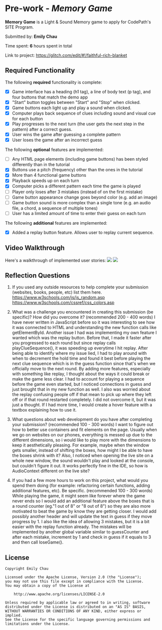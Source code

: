 # Pre-work - _Memory Game_

**Memory Game** is a Light & Sound Memory game to apply for CodePath's SITE Program.

Submitted by: **Emily Chau**

Time spent: **6** hours spent in total

Link to project: https://glitch.com/edit/#!/faithful-rich-blanket

## Required Functionality

The following **required** functionality is complete:

- [x] Game interface has a heading (h1 tag), a line of body text (p tag), and four buttons that match the demo app
- [x] "Start" button toggles between "Start" and "Stop" when clicked.
- [x] Game buttons each light up and play a sound when clicked.
- [x] Computer plays back sequence of clues including sound and visual cue for each button
- [x] Play progresses to the next turn (the user gets the next step in the pattern) after a correct guess.
- [x] User wins the game after guessing a complete pattern
- [x] User loses the game after an incorrect guess

The following **optional** features are implemented:

- [ ] Any HTML page elements (including game buttons) has been styled differently than in the tutorial
- [x] Buttons use a pitch (frequency) other than the ones in the tutorial
- [x] More than 4 functional game buttons
- [x] Playback speeds up on each turn
- [x] Computer picks a different pattern each time the game is played
- [ ] Player only loses after 3 mistakes (instead of on the first mistake)
- [ ] Game button appearance change goes beyond color (e.g. add an image)
- [ ] Game button sound is more complex than a single tone (e.g. an audio file, a chord, a sequence of multiple tones)
- [ ] User has a limited amount of time to enter their guess on each turn

The following **additional** features are implemented:

- [x] Added a replay button feature. Allows user to replay current sequence.

## Video Walkthrough

Here's a walkthrough of implemented user stories:
![ ](https://im3.ezgif.com/tmp/ezgif-3-2ed3fa7bba5c.gif)
![ ](https://im3.ezgif.com/tmp/ezgif-3-edca14e79fe3.gif)

## Reflection Questions

1. If you used any outside resources to help complete your submission (websites, books, people, etc) list them here.
   https://www.w3schools.com/js/js_random.asp
   https://www.w3schools.com/cssref/css_colors.asp

2. What was a challenge you encountered in creating this submission (be specific)? How did you overcome it? (recommended 200 - 400 words)
   I have never written in JavaScript before so it was interesting to see how it was connected to HTML and understanding the new function calls like getElementById.
   Another issue I had was implementing my own feature I wanted which was the replay button. Before that, I made it faster after you progressed to each round but since
   replay calls playClueSequence(), it was speeding up everytime I hit replay. After being able to identify where my issue lied, I had to play around with when to decrement
   the hold time and found it best before playing the next clue sequence which is in the guess function since that's when we officially move to the next round. By adding
   more features, especially with something like replay, I thought about the ways it could break or make the game less clear. I had to account for playing a sequence
   before the game even started, but I noticed connections in guess and just brought that in my new function as well. I also was worried about the replay confusing people
   off if that mean to pick up where they left off or if that round restarted completely. I did not overcome it, but it was just a thought. If I had more time, I would
   create a hover feature with a textbox explaining how to use it.

3. What questions about web development do you have after completing your submission? (recommended 100 - 300 words)
   I want to figure out how to better use containers and fit elements on the page. Usually when we go on websites on our phones, everything is messed up due to the different
   dimensions, so i would like to play more with the dimensions to keep it aesthetically pleasing. For example, maybe when the window gets smaller, instead of shifting the
   boxes, how might I be able to have the boxes shrink with it? Also, I noticed when opening the live site on a whole new window, the sound wouldn't play and looked at the
   console, but couldn't figure it out. It works perfectly fine in the IDE, so how is AudioContext different on the live site?

4. If you had a few more hours to work on this project, what would you spend them doing (for example: refactoring certain functions, adding additional features, etc). Be specific. (recommended 100 - 300 words)
   While playing the game, it might seem like forever where the game never ends so I would add an additional feature above the boxes that is a round counter (eg."1 out of 8" or
   "8 out of 8") so they are also more motivated to beat the game by know they are getting closer. I would add possibly another header and will update the text in guess if they move
   progress by 1. I also like the idea of allowing 3 mistakes, but it is a bit easier with the replay function already. The mistakes will be implemented by another global variable
   similar to guessCounter and after each mistake, increment by 1 and check in guess if it equals to 3 and then call loseGame().

## License

    Copyright Emily Chau

    Licensed under the Apache License, Version 2.0 (the "License");
    you may not use this file except in compliance with the License.
    You may obtain a copy of the License at

        http://www.apache.org/licenses/LICENSE-2.0

    Unless required by applicable law or agreed to in writing, software
    distributed under the License is distributed on an "AS IS" BASIS,
    WITHOUT WARRANTIES OR CONDITIONS OF ANY KIND, either express or implied.
    See the License for the specific language governing permissions and
    limitations under the License.

